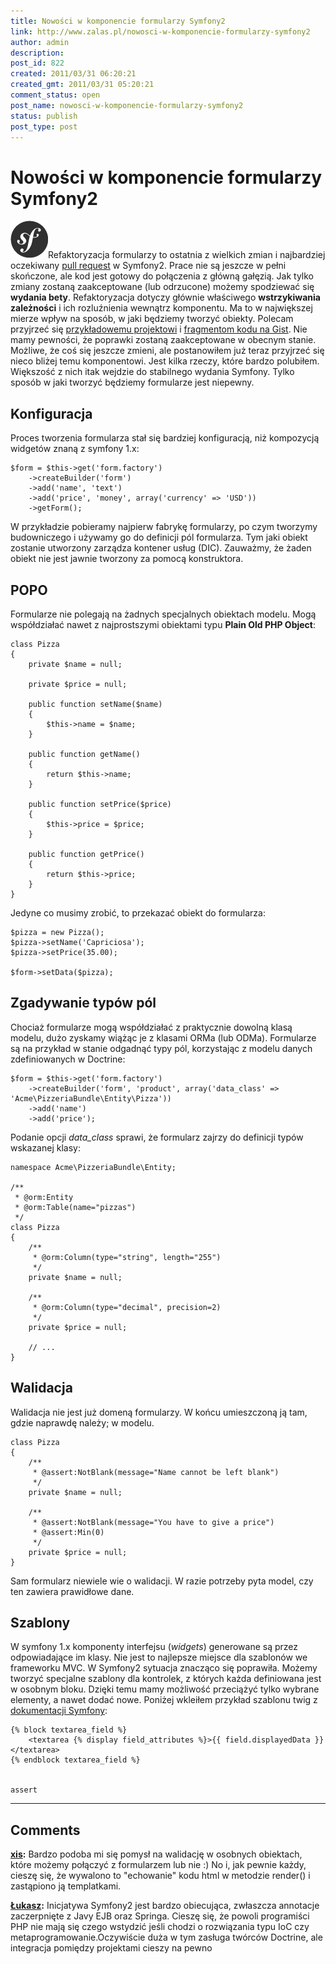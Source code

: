 ```yaml
---
title: Nowości w komponencie formularzy Symfony2
link: http://www.zalas.pl/nowosci-w-komponencie-formularzy-symfony2
author: admin
description: 
post_id: 822
created: 2011/03/31 06:20:21
created_gmt: 2011/03/31 05:20:21
comment_status: open
post_name: nowosci-w-komponencie-formularzy-symfony2
status: publish
post_type: post
---
```


<!--Refaktoryzacja formularzy to ostatnia z wielkich zmian i najbardziej oczekiwany pull request w Symfony2. Prace nie są jeszcze w pełni skończone, ale kod jest gotowy do połączenia z główną gałęzią. Jak tylko zmiany zostaną zaakceptowane (lub odrzucone) możemy spodziewać się wydania bety.-->

# Nowości w komponencie formularzy Symfony2

![](/uploads/wp/2011/03/sflogo.png)Refaktoryzacja formularzy to ostatnia z wielkich zmian i najbardziej oczekiwany [pull request](https://github.com/symfony/symfony/pull/399) w Symfony2. Prace nie są jeszcze w pełni skończone, ale kod jest gotowy do połączenia z główną gałęzią. Jak tylko zmiany zostaną zaakceptowane (lub odrzucone) możemy spodziewać się **wydania bety**. Refaktoryzacja dotyczy głównie właściwego **wstrzykiwania zależności** i ich rozluźnienia wewnątrz komponentu. Ma to w największej mierze wpływ na sposób, w jaki będziemy tworzyć obiekty. Polecam przyjrzeć się [przykładowemu projektowi](https://github.com/beberlei/AcmePizzaBundle) i [fragmentom kodu na Gist](https://gist.github.com/883293). Nie mamy pewności, że poprawki zostaną zaakceptowane w obecnym stanie. Możliwe, że coś się jeszcze zmieni, ale postanowiłem już teraz przyjrzeć się nieco bliżej temu komponentowi. Jest kilka rzeczy, które bardzo polubiłem. Większość z nich itak wejdzie do stabilnego wydania Symfony. Tylko sposób w jaki tworzyć będziemy formularze jest niepewny. 

## Konfiguracja

Proces tworzenia formularza stał się bardziej konfiguracją, niż kompozycją widgetów znaną z symfony 1.x: 
    
    
    $form = $this->get('form.factory')
        ->createBuilder('form')
        ->add('name', 'text')
        ->add('price', 'money', array('currency' => 'USD'))
        ->getForm();

W przykładzie pobieramy najpierw fabrykę formularzy, po czym tworzymy budowniczego i używamy go do definicji pól formularza. Tym jaki obiekt zostanie utworzony zarządza kontener usług (DIC). Zauważmy, że żaden obiekt nie jest jawnie tworzony za pomocą konstruktora. 

## POPO

Formularze nie polegają na żadnych specjalnych obiektach modelu. Mogą współdziałać nawet z najprostszymi obiektami typu **Plain Old PHP Object**: 
    
    
    class Pizza
    {
        private $name = null;
    
        private $price = null;
    
        public function setName($name)
        {
            $this->name = $name;
        }
    
        public function getName()
        {
            return $this->name;
        }
    
        public function setPrice($price)
        {
            $this->price = $price;
        }
    
        public function getPrice()
        {
            return $this->price;
        }
    }

Jedyne co musimy zrobić, to przekazać obiekt do formularza: 
    
    
    $pizza = new Pizza();
    $pizza->setName('Capriciosa');
    $pizza->setPrice(35.00);
    
    $form->setData($pizza);

## Zgadywanie typów pól

Chociaż formularze mogą współdziałać z praktycznie dowolną klasą modelu, dużo zyskamy wiążąc je z klasami ORMa (lub ODMa). Formularze są na przykład w stanie odgadnąć typy pól, korzystając z modelu danych zdefiniowanych w Doctrine: 
    
    
    $form = $this->get('form.factory')
        ->createBuilder('form', 'product', array('data_class' => 'Acme\PizzeriaBundle\Entity\Pizza'))
        ->add('name')
        ->add('price');

Podanie opcji _data_class_ sprawi, że formularz zajrzy do definicji typów wskazanej klasy: 
    
    
    namespace Acme\PizzeriaBundle\Entity;
    
    /**
     * @orm:Entity
     * @orm:Table(name="pizzas")
     */
    class Pizza
    {
        /**
         * @orm:Column(type="string", length="255")
         */
        private $name = null;
    
        /**
         * @orm:Column(type="decimal", precision=2)
         */
        private $price = null;
    
        // ...
    }

## Walidacja

Walidacja nie jest już domeną formularzy. W końcu umieszczoną ją tam, gdzie naprawdę należy; w modelu. 
    
    
    class Pizza
    {
        /**
         * @assert:NotBlank(message="Name cannot be left blank")
         */
        private $name = null;
    
        /**
         * @assert:NotBlank(message="You have to give a price")
         * @assert:Min(0)
         */
        private $price = null;
    }

Sam formularz niewiele wie o walidacji. W razie potrzeby pyta model, czy ten zawiera prawidłowe dane. 

## Szablony

W symfony 1.x komponenty interfejsu (_widgets_) generowane są przez odpowiadające im klasy. Nie jest to najlepsze miejsce dla szablonów we frameworku MVC. W Symfony2 sytuacja znacząco się poprawiła. Możemy tworzyć specjalne szablony dla kontrolek, z których każda definiowana jest w osobnym bloku. Dzięki temu mamy możliwość przeciążyć tylko wybrane elementy, a nawet dodać nowe. Poniżej wkleiłem przykład szablonu twig z [dokumentacji Symfony](http://symfony.com/doc/2.0/book/forms/view.html#defining-the-html-representation): 
    
    
    {% block textarea_field %}
        <textarea {% display field_attributes %}>{{ field.displayedData }}</textarea>
    {% endblock textarea_field %}
    
    
    assert

** **

## Comments

**[xis](#3039 "2011-03-31 00:30:39"):** Bardzo podoba mi się pomysł na walidację w osobnych obiektach, które możemy połączyć z formularzem lub nie :) No i, jak pewnie każdy, cieszę się, że wywalono to "echowanie" kodu html w metodzie render() i zastąpiono ją templatkami.

**[Łukasz](#3040 "2011-04-13 05:59:11"):** Inicjatywa Symfony2 jest bardzo obiecująca, zwłaszcza annotacje zaczerpnięte z Javy EJB oraz Springa. Cieszę się, że powoli programiści PHP nie mają się czego wstydzić jeśli chodzi o rozwiązania typu IoC czy metaprogramowanie.Oczywiście duża w tym zasługa twórców Doctrine, ale integracja pomiędzy projektami cieszy na pewno

